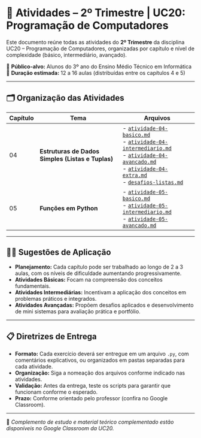 # 📘 Atividades – 2º Trimestre | UC20: Programação de Computadores

Este documento reúne todas as atividades do **2º Trimestre** da disciplina UC20 – Programação de Computadores, organizadas por capítulo e nível de complexidade (básico, intermediário, avançado).

🎯 **Público-alvo:** Alunos do 3º ano do Ensino Médio Técnico em Informática  
📅 **Duração estimada:** 12 a 16 aulas (distribuídas entre os capítulos 4 e 5)

---

## 🗂️ Organização das Atividades

| Capítulo | Tema                                              | Arquivos                                                     |
| -------- | ------------------------------------------------- | ------------------------------------------------------------ |
| 04       | **Estruturas de Dados Simples (Listas e Tuplas)** | - [`atividade-04-basico.md`](./atividade-04-basico.md) <br> - [`atividade-04-intermediario.md`](./atividade-04-intermediario.md) <br> - [`atividade-04-avancado.md`](./atividade-04-avancado.md) <br> - [`atividade-04-extra.md`](./atividade-04-extra.md) <br> - [`desafios-listas.md`](./desafios-listas.md) |
| 05       | **Funções em Python**                             | - [`atividade-05-basico.md`](./atividade-05-basico.md) <br> - [`atividade-05-intermediario.md`](./atividade-05-intermediario.md) <br> - [`atividade-05-avancado.md`](./atividade-05-avancado.md) |

---

## 🧑‍🏫 Sugestões de Aplicação

- **Planejamento:** Cada capítulo pode ser trabalhado ao longo de 2 a 3 aulas, com os níveis de dificuldade aumentando progressivamente.
- **Atividades Básicas:** Focam na compreensão dos conceitos fundamentais.
- **Atividades Intermediárias:** Incentivam a aplicação dos conceitos em problemas práticos e integrados.
- **Atividades Avançadas:** Propõem desafios aplicados e desenvolvimento de mini sistemas para avaliação prática e portfólio.

---

## 📋 Diretrizes de Entrega

- **Formato:** Cada exercício deverá ser entregue em um arquivo `.py`, com comentários explicativos, ou organizados em pastas separadas para cada atividade.
- **Organização:** Siga a nomeação dos arquivos conforme indicado nas atividades.
- **Validação:** Antes da entrega, teste os scripts para garantir que funcionam conforme o esperado.
- **Prazo:** Conforme orientado pelo professor (confira no Google Classroom).

---

🔗 *Complemento de estudo e material teórico complementado estão disponíveis no Google Classroom da UC20.*